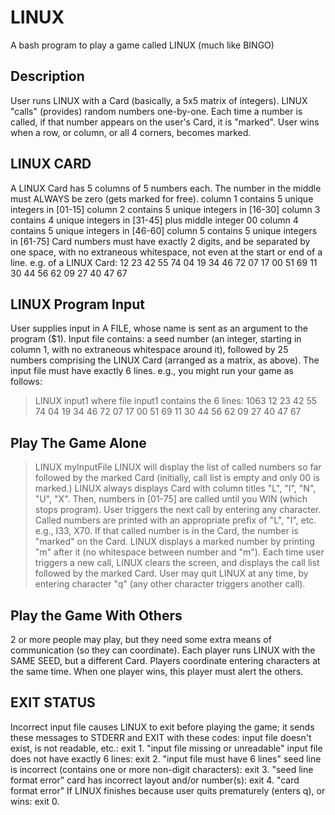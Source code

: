 # LINUX

A bash program to play a game called LINUX (much like BINGO)

## Description

User runs LINUX with a Card (basically, a 5x5 matrix of integers).
LINUX "calls" (provides) random numbers one-by-one. Each time a number
is called, if that number appears on the user's Card, it is "marked".
User wins when a row, or column, or all 4 corners, becomes marked.

## LINUX CARD

A LINUX Card has 5 columns of 5 numbers each.
The number in the middle must ALWAYS be zero (gets marked for free).
column 1 contains 5 unique integers in [01-15]
column 2 contains 5 unique integers in [16-30]
column 3 contains 4 unique integers in [31-45] plus middle integer 00
column 4 contains 5 unique integers in [46-60]
column 5 contains 5 unique integers in [61-75]
Card numbers must have exactly 2 digits, and be separated by one space,
with no extraneous whitespace, not even at the start or end of a line.
e.g. of a LINUX Card:
12 23 42 55 74
04 19 34 46 72
07 17 00 51 69
11 30 44 56 62
09 27 40 47 67

## LINUX Program Input

User supplies input in A FILE, whose name is sent as an argument
to the program ($1).
Input file contains: a seed number (an integer, starting in column 1,
with no extraneous whitespace around it), followed by 25 numbers
comprising the LINUX Card (arranged as a matrix, as above).
The input file must have exactly 6 lines.
e.g., you might run your game as follows:
> LINUX input1
where file input1 contains the 6 lines:
1063
12 23 42 55 74
04 19 34 46 72
07 17 00 51 69
11 30 44 56 62
09 27 40 47 67

## Play The Game Alone

> LINUX myInputFile
LINUX will display the list of called numbers so far followed by the
marked Card (initially, call list is empty and only 00 is marked.)
LINUX always displays Card with column titles "L", "I", "N", "U", "X".
Then, numbers in [01-75] are called until you WIN (which stops program).
User triggers the next call by entering any character. Called numbers
are printed with an appropriate prefix of "L", "I", etc. e.g., I33, X70.
If that called number is in the Card, the number is "marked" on the Card.
LINUX displays a marked number by printing "m" after it (no whitespace
between number and "m").
Each time user triggers a new call, LINUX clears the screen, and displays
the call list followed by the marked Card.
User may quit LINUX at any time, by entering character "q" (any other
character triggers another call).

## Play the Game With Others

2 or more people may play, but they need some extra means of
communication (so they can coordinate).
Each player runs LINUX with the SAME SEED, but a different Card.
Players coordinate entering characters at the same time.
When one player wins, this player must alert the others.

## EXIT STATUS

Incorrect input file causes LINUX to exit before playing the game; it sends
these messages to STDERR and EXIT with these codes:
input file doesn't exist, is not readable, etc.:
  exit 1. "input file missing or unreadable"
input file does not have exactly 6 lines:
  exit 2. "input file must have 6 lines"
seed line is incorrect (contains one or more non-digit characters):
  exit 3. "seed line format error"
card has incorrect layout and/or number(s):
  exit 4. "card format error"
If LINUX finishes because user quits prematurely (enters q), or wins:
  exit 0.

